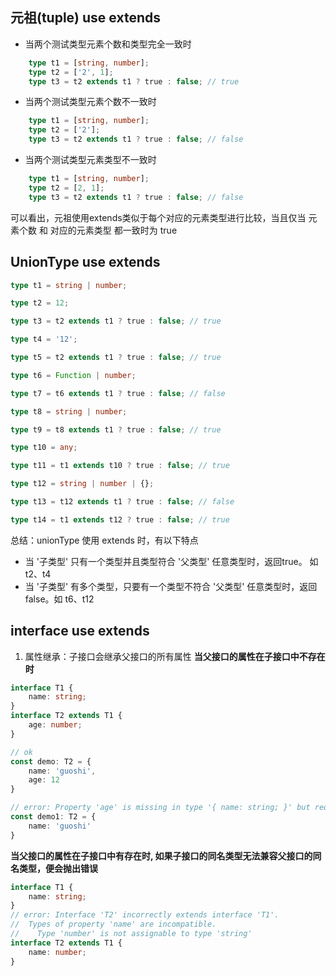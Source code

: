 
## 元祖(tuple) use extends

- 当两个测试类型元素个数和类型完全一致时

```typescript
    type t1 = [string, number];
    type t2 = ['2', 1];
    type t3 = t2 extends t1 ? true : false; // true
```

- 当两个测试类型元素个数不一致时

```typescript
    type t1 = [string, number];
    type t2 = ['2'];
    type t3 = t2 extends t1 ? true : false; // false
```

- 当两个测试类型元素类型不一致时

```typescript
    type t1 = [string, number];
    type t2 = [2, 1];
    type t3 = t2 extends t1 ? true : false; // false
```

可以看出，元祖使用extends类似于每个对应的元素类型进行比较，当且仅当 元素个数 和 对应的元素类型 都一致时为 true

## UnionType use extends

```typescript
type t1 = string | number;

type t2 = 12;

type t3 = t2 extends t1 ? true : false; // true

type t4 = '12';

type t5 = t2 extends t1 ? true : false; // true

type t6 = Function | number;

type t7 = t6 extends t1 ? true : false; // false

type t8 = string | number;

type t9 = t8 extends t1 ? true : false; // true

type t10 = any;

type t11 = t1 extends t10 ? true : false; // true

type t12 = string | number | {};

type t13 = t12 extends t1 ? true : false; // false 

type t14 = t1 extends t12 ? true : false; // true 
```

总结：unionType 使用 extends 时，有以下特点

- 当 '子类型' 只有一个类型并且类型符合 '父类型' 任意类型时，返回true。 如 t2、t4
- 当 '子类型' 有多个类型，只要有一个类型不符合 '父类型' 任意类型时，返回false。如 t6、t12

## interface use extends

1. 属性继承：子接口会继承父接口的所有属性
 **当父接口的属性在子接口中不存在时**
```typescript
interface T1 {
    name: string;
}
interface T2 extends T1 {
    age: number;
}

// ok
const demo: T2 = {
    name: 'guoshi',
    age: 12
}

// error: Property 'age' is missing in type '{ name: string; }' but required in type 'T2'
const demo1: T2 = {
    name: 'guoshi'
}

```
 **当父接口的属性在子接口中有存在时, 如果子接口的同名类型无法兼容父接口的同名类型，便会抛出错误**
```typescript
interface T1 {
    name: string;
}
// error: Interface 'T2' incorrectly extends interface 'T1'.
//  Types of property 'name' are incompatible.
//    Type 'number' is not assignable to type 'string'
interface T2 extends T1 {
    name: number;
}

```